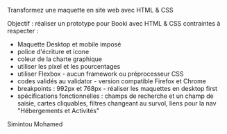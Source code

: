 Transformez une maquette en site web avec HTML & CSS

Objectif : réaliser un prototype pour Booki avec HTML & CSS contraintes à respecter : 
- Maquette Desktop et mobile imposé 
- police d'écriture et icone 
- coleur de la charte graphique 
- utiliser les pixel et les pourcentages 
- utiliser Flexbox - aucun framework ou préprocesseur CSS 
- codes validés au validator - version compatible Firefox et Chrome 
- breakpoints : 992px et 768px - réaliser les maquettes en desktop first 
- spécifications fonctionnelles : champs de recherche et un champ de saisie, cartes cliquables, filtres changeant au survol, liens pour la nav "Hébergements et Activités"

Simintou Mohamed
